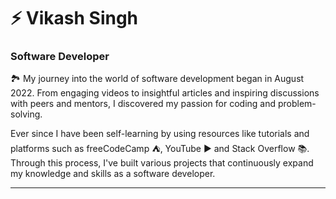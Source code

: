 # ⚡ Vikash Singh

### Software Developer

<p>🏞 My journey into the world of software development began in August 2022. From engaging videos to insightful articles and inspiring discussions with peers and mentors, I discovered my passion for coding and problem-solving.</p>

<p>Ever since I have been self-learning by using resources like tutorials and platforms such as freeCodeCamp ⛺, YouTube ▶️ and Stack Overflow 📚. Through this process, I've built various projects that continuously expand my knowledge and skills as a software developer.</p>

---
